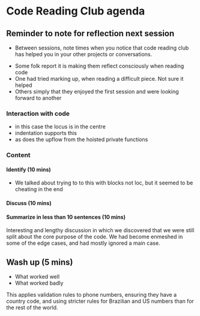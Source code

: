 # Code Reading Club agenda

## Reminder to note for reflection next session
- Between sessions, note times when you notice that code reading club has helped you in your other projects or conversations.

* Some folk report it is making them reflect consciously when reading code
* One had tried marking up, when reading a difficult piece. Not sure it helped
* Others simply that they enjoyed the first session and were looking forward to another

### Interaction with code

* in this case the locus is in the centre
* indentation supports this
* as does the upflow from the hoisted private functions

### Content

#### Identify (10 mins)

* We talked about trying to to this with blocks not loc, but it seemed to be cheating in the end

#### Discuss (10 mins)


#### Summarize in less than 10 sentences (10 mins)
Interesting and lengthy discussion in which we discovered that we were still split about the core purpose of the code. We had become enmeshed in some of the edge cases, and had mostly ignored a main case.

## Wash up (5 mins)
- What worked well
- What worked badly



This applies validation rules to phone numbers, ensuring they have a country code, and using stricter rules for Brazilian and US numbers than for the rest of the world.
